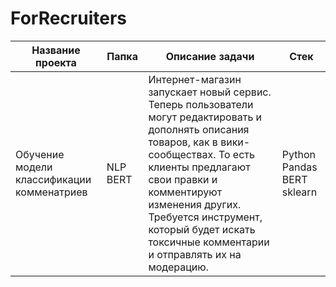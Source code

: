 # ForRecruiters

| Название проекта | Папка | Описание задачи | Стек |
|------------------|-------|-----------------|------|
| Обучение модели классификации комменатриев| NLP BERT | Интернет-магазин запускает новый сервис. Теперь пользователи могут редактировать и дополнять описания товаров, как в вики-сообществах. То есть клиенты предлагают свои правки и комментируют изменения других. Требуется инструмент, который будет искать токсичные комментарии и отправлять их на модерацию. | Python Pandas BERT sklearn |
